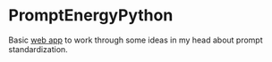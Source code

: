 # PromptEnergyPython

Basic [web app](http://prompt.energy) to work through some ideas in my head about prompt standardization.
